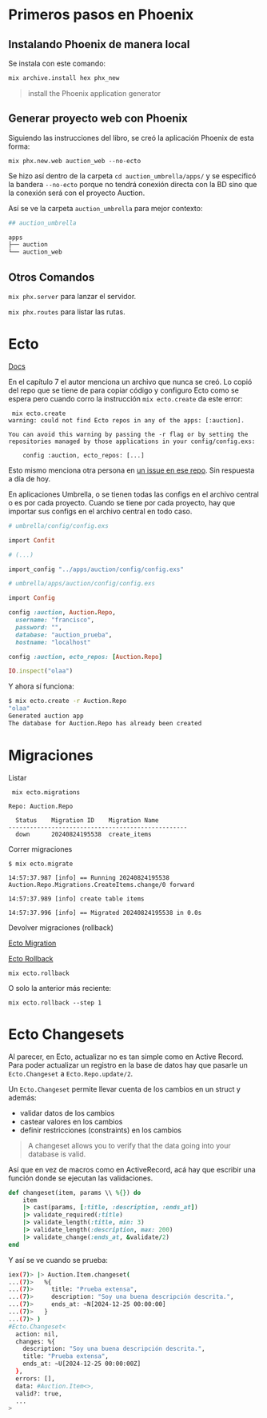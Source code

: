 # Primeros pasos en Phoenix

## Instalando Phoenix de manera local

Se instala con este comando:

```bash
mix archive.install hex phx_new
```

> install the Phoenix application generator

## Generar proyecto web con Phoenix

Siguiendo las instrucciones del libro, se creó la aplicación Phoenix de esta forma:
```
mix phx.new.web auction_web --no-ecto
```

Se hizo así dentro de la carpeta `cd auction_umbrella/apps/` y se especificó la bandera `--no-ecto` porque no tendrá conexión directa con la BD sino que la conexión será con el proyecto Auction.

Así se ve la carpeta `auction_umbrella` para mejor contexto:

```bash
## auction_umbrella

apps
├── auction
└── auction_web
```

## Otros Comandos

`mix phx.server` para lanzar el servidor.

`mix phx.routes` para listar las rutas.

# Ecto

[Docs](https://hexdocs.pm/phoenix/ecto.html)

En el capítulo 7 el autor menciona un archivo que nunca se creó. Lo copió del repo que se tiene  de para copiar código y configuro Ecto como se espera pero cuando corro la instrucción `mix ecto.create` da este error:

```
 mix ecto.create
warning: could not find Ecto repos in any of the apps: [:auction].

You can avoid this warning by passing the -r flag or by setting the
repositories managed by those applications in your config/config.exs:

    config :auction, ecto_repos: [...]
```

Esto mismo menciona otra persona en [un issue en ese repo](https://github.com/PhoenixInAction/phoenix-in-action/issues/4). Sin respuesta a día de hoy.

En aplicaciones Umbrella, o se tienen todas las configs en el archivo central o es por cada proyecto. Cuando se tiene por cada proyecto, hay que importar sus configs en el archivo central en todo caso.

```ruby
# umbrella/config/config.exs

import Confit

# (...)

import_config "../apps/auction/config/config.exs"

# umbrella/apps/auction/config/config.exs

import Config

config :auction, Auction.Repo,
  username: "francisco",
  password: "",
  database: "auction_prueba",
  hostname: "localhost"

config :auction, ecto_repos: [Auction.Repo]

IO.inspect("olaa")
```

Y ahora sí funciona:
```bash
$ mix ecto.create -r Auction.Repo
"olaa"
Generated auction app
The database for Auction.Repo has already been created
```

# Migraciones

Listar
```
 mix ecto.migrations

Repo: Auction.Repo

  Status    Migration ID    Migration Name
--------------------------------------------------
  down      20240824195538  create_items
```

Correr migraciones
```
$ mix ecto.migrate

14:57:37.987 [info] == Running 20240824195538 Auction.Repo.Migrations.CreateItems.change/0 forward

14:57:37.989 [info] create table items

14:57:37.996 [info] == Migrated 20240824195538 in 0.0s
```

Devolver migraciones (rollback)

[Ecto Migration](https://hexdocs.pm/ecto_sql/Ecto.Migration.html)

[Ecto Rollback](https://hexdocs.pm/ecto_sql/Mix.Tasks.Ecto.Rollback.html)

```
mix ecto.rollback
```

O solo la anterior más reciente:
```
mix ecto.rollback --step 1
```

# Ecto Changesets

Al parecer, en Ecto, actualizar no es tan simple como en Active Record. Para poder actualizar un registro en la base de datos hay que pasarle un `Ecto.Changeset` a `Ecto.Repo.update/2`.

Un `Ecto.Changeset` permite llevar cuenta de los cambios en un struct y además:

- validar datos de los cambios
- castear valores en los cambios
- definir restricciones (constraints) en los cambios

> A changeset allows you to verify that the data going into your database is valid.

Así que en vez de macros como en ActiveRecord, acá hay que escribir una función donde se ejecutan las validaciones.

```ruby
def changeset(item, params \\ %{}) do
    item
    |> cast(params, [:title, :description, :ends_at])
    |> validate_required(:title)
    |> validate_length(:title, min: 3)
    |> validate_length(:description, max: 200)
    |> validate_change(:ends_at, &validate/2)
end
```

Y así se ve cuando se prueba:
```bash
iex(7)> |> Auction.Item.changeset(
...(7)>   %{
...(7)>     title: "Prueba extensa",
...(7)>     description: "Soy una buena descripción descrita.",
...(7)>     ends_at: ~N[2024-12-25 00:00:00]
...(7)>   }
...(7)> )
#Ecto.Changeset<
  action: nil,
  changes: %{
    description: "Soy una buena descripción descrita.",
    title: "Prueba extensa",
    ends_at: ~U[2024-12-25 00:00:00Z]
  },
  errors: [],
  data: #Auction.Item<>,
  valid?: true,
  ...
>
```
